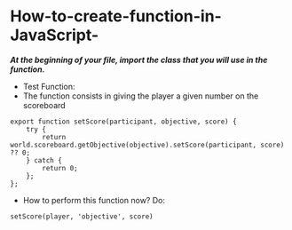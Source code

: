 # How-to-create-function-in-JavaScript-
**_At the beginning of your file, import the class that you will use in the function._**

- Test Function:
- The function consists in giving the player a given number on the scoreboard

```
export function setScore(participant, objective, score) {
    try {
        return world.scoreboard.getObjective(objective).setScore(participant, score) ?? 0;
    } catch {
        return 0;
    };
};
```
- How to perform this function now?
Do: 
```
setScore(player, 'objective', score)
```
